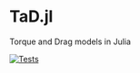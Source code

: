 # TaD.jl

Torque and Drag models in Julia

[![Tests](https://github.com/johntfoster/TaD.jl/actions/workflows/test.yml/badge.svg)](https://github.com/johntfoster/TaD.jl/actions/workflows/test.yml)
